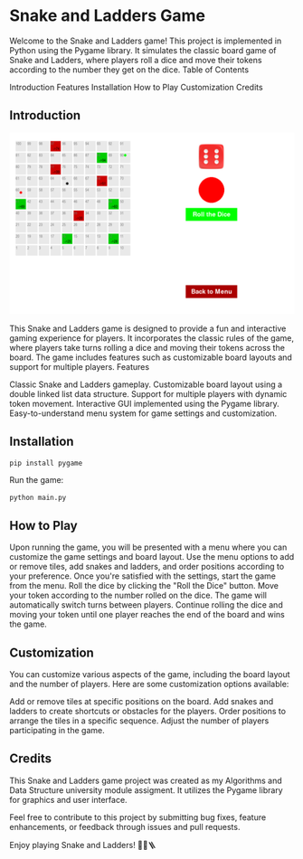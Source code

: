 # Snake and Ladders Game

Welcome to the Snake and Ladders game! This project is implemented in Python using the Pygame library. It simulates the classic board game of Snake and Ladders, where players roll a dice and move their tokens according to the number they get on the dice.
Table of Contents

Introduction
Features
Installation
How to Play
Customization
Credits

## Introduction

![Screenshot](img/game.png)

This Snake and Ladders game is designed to provide a fun and interactive gaming experience for players. It incorporates the classic rules of the game, where players take turns rolling a dice and moving their tokens across the board. The game includes features such as customizable board layouts and support for multiple players.
Features

Classic Snake and Ladders gameplay.
Customizable board layout using a double linked list data structure.
Support for multiple players with dynamic token movement.
Interactive GUI implemented using the Pygame library.
Easy-to-understand menu system for game settings and customization.

## Installation

    pip install pygame

Run the game:

    python main.py

## How to Play

Upon running the game, you will be presented with a menu where you can customize the game settings and board layout.
Use the menu options to add or remove tiles, add snakes and ladders, and order positions according to your preference.
Once you're satisfied with the settings, start the game from the menu.
Roll the dice by clicking the "Roll the Dice" button.
Move your token according to the number rolled on the dice.
The game will automatically switch turns between players.
Continue rolling the dice and moving your token until one player reaches the end of the board and wins the game.

## Customization

You can customize various aspects of the game, including the board layout and the number of players. Here are some customization options available:

Add or remove tiles at specific positions on the board.
Add snakes and ladders to create shortcuts or obstacles for the players.
Order positions to arrange the tiles in a specific sequence.
Adjust the number of players participating in the game.

## Credits

This Snake and Ladders game project was created as my Algorithms and Data Structure university module assigment. It utilizes the Pygame library for graphics and user interface.

Feel free to contribute to this project by submitting bug fixes, feature enhancements, or feedback through issues and pull requests.

Enjoy playing Snake and Ladders! 🎲🐍🪜
